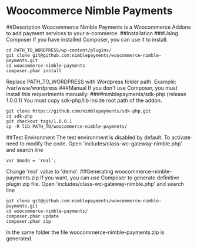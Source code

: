 # Woocommerce Nimble Payments
##Description
Woocommerce Nimble Payments is a Woocommerce Addons to add payment services to your e-commerce.
##Installation
###Using Composer
If you have installed Composer, you can use it to install.
```
cd PATH_TO_WORDPRESS/wp-content/plugins/
git clone git@github.com:nimblepayments/woocommerce-nimble-payments.git
cd woocommerce-nimble-payments
composer.phar install
```
Replace PATH_TO_WORDPRESS with Wordpress folder path. Example: /var/www/wordpress
###Manual
If you don't use Composer, you must install this requeriments manually:
####nimblepayments/sdk-php (release 1.0.0.1)
You must copy sdk-php/lib inside root path of the addon.
```
git clone https://github.com/nimblepayments/sdk-php.git
cd sdk-php
git checkout tags/1.0.0.1
cp -R lib PATH_TO/woocommerce-nimble-payments/
```
##Test Environment
The test environment is disabled by default. To activate need to modify the code.
Open 'includes/class-wc-gateway-nimble.php' and search line
```
var $mode = 'real';
```
Change 'real' value to 'demo'. 
##Generating woocommerce-nimble-payments.zip
If you want, you can use Composer to generate definitive plugin zip file.
Open 'includes/class-wc-gateway-nimble.php' and search line
```
git clone git@github.com:nimblepayments/woocommerce-nimble-payments.git
cd woocommerce-nimble-payments/
composer.phar update
composer.phar zip
```
In the same folder the file woocommerce-nimble-payments.zip is generated.
